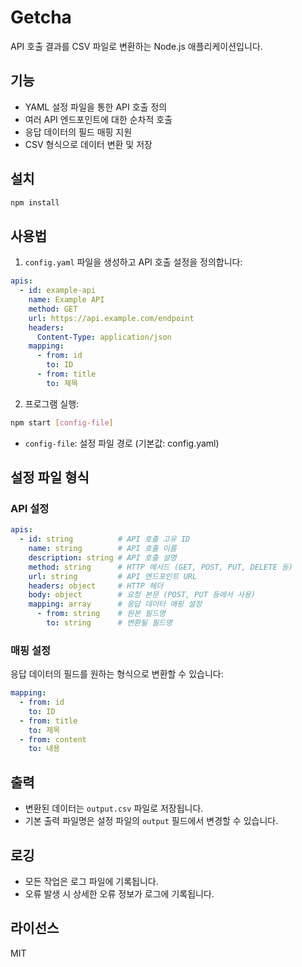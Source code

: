 # Getcha

API 호출 결과를 CSV 파일로 변환하는 Node.js 애플리케이션입니다.

## 기능

- YAML 설정 파일을 통한 API 호출 정의
- 여러 API 엔드포인트에 대한 순차적 호출
- 응답 데이터의 필드 매핑 지원
- CSV 형식으로 데이터 변환 및 저장

## 설치

```bash
npm install
```

## 사용법

1. `config.yaml` 파일을 생성하고 API 호출 설정을 정의합니다:

```yaml
apis:
  - id: example-api
    name: Example API
    method: GET
    url: https://api.example.com/endpoint
    headers:
      Content-Type: application/json
    mapping:
      - from: id
        to: ID
      - from: title
        to: 제목
```

2. 프로그램 실행:

```bash
npm start [config-file]
```

- `config-file`: 설정 파일 경로 (기본값: config.yaml)

## 설정 파일 형식

### API 설정

```yaml
apis:
  - id: string          # API 호출 고유 ID
    name: string        # API 호출 이름
    description: string # API 호출 설명
    method: string      # HTTP 메서드 (GET, POST, PUT, DELETE 등)
    url: string         # API 엔드포인트 URL
    headers: object     # HTTP 헤더
    body: object        # 요청 본문 (POST, PUT 등에서 사용)
    mapping: array      # 응답 데이터 매핑 설정
      - from: string    # 원본 필드명
        to: string      # 변환될 필드명
```

### 매핑 설정

응답 데이터의 필드를 원하는 형식으로 변환할 수 있습니다:

```yaml
mapping:
  - from: id
    to: ID
  - from: title
    to: 제목
  - from: content
    to: 내용
```

## 출력

- 변환된 데이터는 `output.csv` 파일로 저장됩니다.
- 기본 출력 파일명은 설정 파일의 `output` 필드에서 변경할 수 있습니다.

## 로깅

- 모든 작업은 로그 파일에 기록됩니다.
- 오류 발생 시 상세한 오류 정보가 로그에 기록됩니다.

## 라이선스

MIT 
